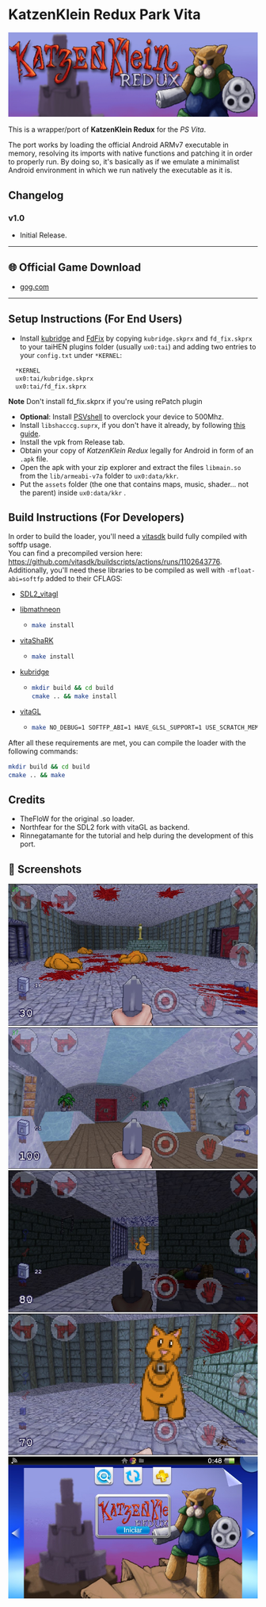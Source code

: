 # KatzenKlein Redux Park Vita

<p align="center"><img src="./img/IMG4.png"></p>

This is a wrapper/port of <b>KatzenKlein Redux</b> for the *PS Vita*.

The port works by loading the official Android ARMv7 executable in memory, resolving its imports with native functions and patching it in order to properly run.
By doing so, it's basically as if we emulate a minimalist Android environment in which we run natively the executable as it is.

## Changelog

### v1.0

- Initial Release.

---

## 🌐 Official Game Download

- [gog.com](https://kalaherty.itch.io/katzenklein-redux)  

---

## Setup Instructions (For End Users)

- Install [kubridge](https://github.com/TheOfficialFloW/kubridge/releases/) and [FdFix](https://github.com/TheOfficialFloW/FdFix/releases/) by copying `kubridge.skprx` and `fd_fix.skprx` to your taiHEN plugins folder (usually `ux0:tai`) and adding two entries to your `config.txt` under `*KERNEL`:
  
```
  *KERNEL
  ux0:tai/kubridge.skprx
  ux0:tai/fd_fix.skprx
```

**Note** Don't install fd_fix.skprx if you're using rePatch plugin

- **Optional**: Install [PSVshell](https://github.com/Electry/PSVshell/releases) to overclock your device to 500Mhz.
- Install `libshacccg.suprx`, if you don't have it already, by following [this guide](https://samilops2.gitbook.io/vita-troubleshooting-guide/shader-compiler/extract-libshacccg.suprx).
- Install the vpk from Release tab.
- Obtain your copy of *KatzenKlein Redux* legally for Android in form of an `.apk` file.
- Open the apk with your zip explorer and extract the files `libmain.so` from the `lib/armeabi-v7a` folder to `ux0:data/kkr`. 
- Put the `assets` folder (the one that contains maps, music, shader... not the parent) inside `ux0:data/kkr` . 

## Build Instructions (For Developers)

In order to build the loader, you'll need a [vitasdk](https://github.com/vitasdk) build fully compiled with softfp usage.  
You can find a precompiled version here: https://github.com/vitasdk/buildscripts/actions/runs/1102643776.  
Additionally, you'll need these libraries to be compiled as well with `-mfloat-abi=softfp` added to their CFLAGS:

- [SDL2_vitagl](https://github.com/Northfear/SDL/tree/vitagl)

- [libmathneon](https://github.com/Rinnegatamante/math-neon)

  - ```bash
    make install
    ```

- [vitaShaRK](https://github.com/Rinnegatamante/vitaShaRK)

  - ```bash
    make install
    ```

- [kubridge](https://github.com/TheOfficialFloW/kubridge)

  - ```bash
    mkdir build && cd build
    cmake .. && make install
    ```

- [vitaGL](https://github.com/Rinnegatamante/vitaGL)

  - ````bash
    make NO_DEBUG=1 SOFTFP_ABI=1 HAVE_GLSL_SUPPORT=1 USE_SCRATCH_MEMORY=1 CIRCULAR_VERTEX_POOL=2 install -j11
    ````

After all these requirements are met, you can compile the loader with the following commands:

```bash
mkdir build && cd build
cmake .. && make
```

## Credits

- TheFloW for the original .so loader.
- Northfear for the SDL2 fork with vitaGL as backend.
- Rinnegatamante for the tutorial and help during the development of this port.

## 📸 Screenshots

![Screenshot 1](img/IMG5.png) 
![Screenshot 2](img/IMG6.png) 
![Screenshot 3](img/IMG7.png)  
![Screenshot 4](img/IMG8.png)
![Screenshot 5](img/IMG9.png)
